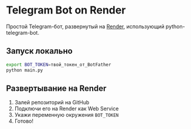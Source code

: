 # Telegram Bot on Render

Простой Telegram-бот, развернутый на [Render](https://render.com), использующий python-telegram-bot.

## Запуск локально

```bash
export BOT_TOKEN=твой_токен_от_BotFather
python main.py
```

## Развертывание на Render

1. Залей репозиторий на GitHub
2. Подключи его на Render как Web Service
3. Укажи переменную окружения `BOT_TOKEN`
4. Готово!
